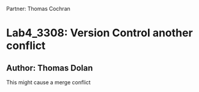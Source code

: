 Partner: Thomas Cochran

# Lab4_3308: Version Control another conflict
## Author: Thomas Dolan


This might cause a merge conflict
